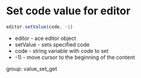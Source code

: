 # Set code value for editor

```javascript
editor.setValue(code, -1)
```

- editor - ace editor object
- setValue - sets specified code
- code - string variable with code to set
- -1) - move cursor to the beginning of the content

group: value_set_get
